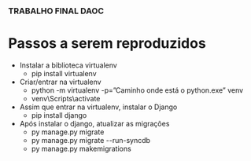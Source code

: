 ### TRABALHO FINAL DAOC

# Passos a serem reproduzidos
  - Instalar a biblioteca virtualenv
    - pip install virtualenv
  - Criar/entrar na virtualenv
    - python -m virtualenv -p=”Caminho onde está o python.exe” venv
    - venv\Scripts\activate
  - Assim que entrar na virtualenv, instalar o Django
    - pip install django
  - Após instalar o django, atualizar as migrações
    - py manage.py migrate
    - py manage.py migrate --run-syncdb
    - py manage.py makemigrations
